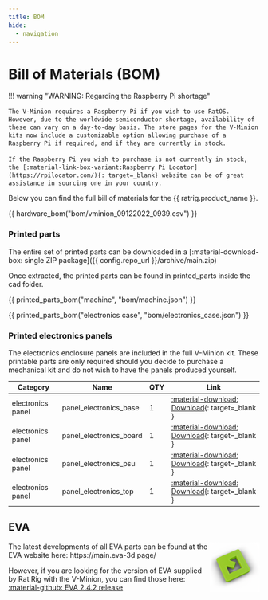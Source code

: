 ```yaml
---
title: BOM
hide:
  - navigation
---
```


# Bill of Materials (BOM)

!!! warning "WARNING: Regarding the Raspberry Pi shortage"

    The V-Minion requires a Raspberry Pi if you wish to use RatOS. However, due to the worldwide semiconductor shortage, availability of these can vary on a day-to-day basis. The store pages for the V-Minion kits now include a customizable option allowing purchase of a Raspberry Pi if required, and if they are currently in stock.

    If the Raspberry Pi you wish to purchase is not currently in stock, the [:material-link-box-variant:Raspberry Pi Locator](https://rpilocator.com/){: target=_blank} website can be of great assistance in sourcing one in your country.

Below you can find the full bill of materials for the {{ ratrig.product_name }}.

{{ hardware_bom("bom/vminion_09122022_0939.csv") }}

### Printed parts
The entire set of printed parts can be downloaded in a [:material-download-box: single ZIP package]({{ config.repo_url }}/archive/main.zip)

Once extracted, the printed parts can be found in printed_parts inside the cad folder.

{{ printed_parts_bom("machine", "bom/machine.json") }}

{{ printed_parts_bom("electronics case", "bom/electronics_case.json") }}

### Printed electronics panels
The electronics enclosure panels are included in the full V-Minion kit. These printable parts are only required should you decide to purchase a mechanical kit and do not wish to have the panels produced yourself.

| Category | Name | QTY | Link |
| -------- | ---- | --- | ---- |
| electronics panel | panel_electronics_base | 1 | [:material-download: Download](https://github.com/Rat-Rig/V-Minion/tree/main/cad/panels/STL/panel_electronics_base_v1.0.stl){: target=_blank } |
| electronics panel | panel_electronics_board | 1 | [:material-download: Download](https://github.com/Rat-Rig/V-Minion/tree/main/cad/panels/STL/panel_electronics_board_v1.0.stl){: target=_blank } |
| electronics panel | panel_electronics_psu | 1 | [:material-download: Download](https://github.com/Rat-Rig/V-Minion/tree/main/cad/panels/STL/panel_electronics_psu_v1.0.stl){: target=_blank } |
| electronics panel | panel_electronics_top | 1 | [:material-download: Download](https://github.com/Rat-Rig/V-Minion/tree/main/cad/panels/STL/panel_electronics_top_v1.0.stl){: target=_blank } |

## EVA
<img align="right" alt="EVA Logo" width="100" src="/assets/eva_logo.png">
The latest developments of all EVA parts can be found at the EVA website here: https://main.eva-3d.page/

However, if you are looking for the version of EVA supplied by Rat Rig with the V-Minion, you can find those here: [:material-github: EVA 2.4.2 release](https://github.com/EVA-3D/eva-main/releases/tag/2.4.2)

